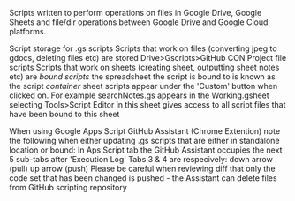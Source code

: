 Scripts written to perform operations on files in Google Drive, Google Sheets and file/dir operations between Google Drive and Google Cloud platforms.

Script storage for .gs scripts 
Scripts that work on files (converting jpeg to gdocs, deleting files etc) are stored Drive>Gscripts>GitHub CON Project file scripts
Scripts that work on sheets (creating sheet, outputting sheet notes etc) are *bound scripts* the spreadsheet the script is bound to is known as the script *container* 
  sheet scripts appear under the 'Custom' button when clicked on. For example searchNotes.gs appears in the Working.gsheet
  selecting Tools>Script Editor in this sheet gives access to all script files that have been bound to this sheet

When using Google Apps Script GitHub Assistant (Chrome Extention) note the following when either updating .gs scripts that are either in standalone location or bound:
  In Aps Script tab the GitHub Assistant occupies the next 5 sub-tabs after 'Execution Log'
  Tabs 3 & 4 are respecively: down arrow (pull) up arrow (push)
  Please be careful when reviewing diff that only the code set that has been changed is pushed - the Assistant can delete files from GitHub scripting repository 
